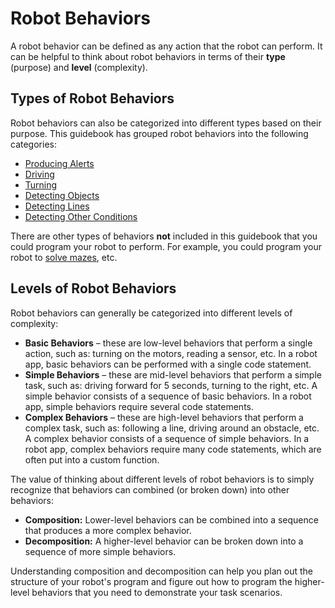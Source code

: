 # Robot Behaviors

A robot behavior can be defined as any action that the robot can perform. It can be helpful to think about robot behaviors in terms of their **type** \(purpose\) and **level** \(complexity\).

## Types of Robot Behaviors

Robot behaviors can also be categorized into different types based on their purpose. This guidebook has grouped robot behaviors into the following categories:

* [Producing Alerts](producing-alerts.md)
* [Driving](driving.md)
* [Turning](turning.md)
* [Detecting Objects](detecting-objects.md)
* [Detecting Lines](detecting-lines.md)
* [Detecting Other Conditions](detecting-other-conditions.md)

There are other types of behaviors **not** included in this guidebook that you could program your robot to perform. For example, you could program your robot to [solve mazes](https://www.instructables.com/id/Robot-Maze-Solver/), etc.

## Levels of Robot Behaviors

Robot behaviors can generally be categorized into different levels of complexity:

* **Basic Behaviors** – these are low-level behaviors that perform a single action, such as: turning on the motors, reading a sensor, etc. In a robot app, basic behaviors can be performed with a single code statement.
* **Simple Behaviors** – these are mid-level behaviors that perform a simple task, such as: driving forward for 5 seconds, turning to the right, etc. A simple behavior consists of a sequence of basic behaviors. In a robot app, simple behaviors require several code statements.
* **Complex Behaviors** – these are high-level behaviors that perform a complex task, such as:  following a line, driving around an obstacle, etc.  A complex behavior consists of a sequence of simple behaviors. In a robot app, complex behaviors require many code statements, which are often put into a custom function.

The value of thinking about different levels of robot behaviors is to simply recognize that behaviors can combined \(or broken down\) into other behaviors:

* **Composition:**  Lower-level behaviors can be combined into a sequence that produces a more complex behavior.
* **Decomposition:**  A higher-level behavior can be broken down into a sequence of more simple behaviors.

Understanding composition and decomposition can help you plan out the structure of your robot's program and figure out how to program the higher-level behaviors that you need to demonstrate your task scenarios.

